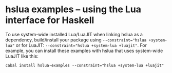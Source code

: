 # hslua examples – using the Lua interface for Haskell

To use system-wide installed Lua/LuaJIT when linking hslua as a dependency,
build/install your package using `--constraint="hslua +system-lua"` or for
LuaJIT: `--constraint="hslua +system-lua +luajit"`. For example, you can install
these examples with hslua that uses system-wide LuaJIT like this:

```
cabal install hslua-examples --constraint="hslua +system-lua +luajit"
```
